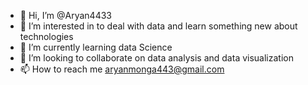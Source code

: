- 👋 Hi, I’m @Aryan4433
- 👀 I’m interested in to deal with data and learn something new about technologies
- 🌱 I’m currently learning data Science 
- 💞️ I’m looking to collaborate on data analysis and data visualization
- 📫 How to reach me aryanmonga443@gmail.com

<!---
Aryan4433/Aryan4433 is a ✨ special ✨ repository because its `README.md` (this file) appears on your GitHub profile.
You can click the Preview link to take a look at your changes.
--->
